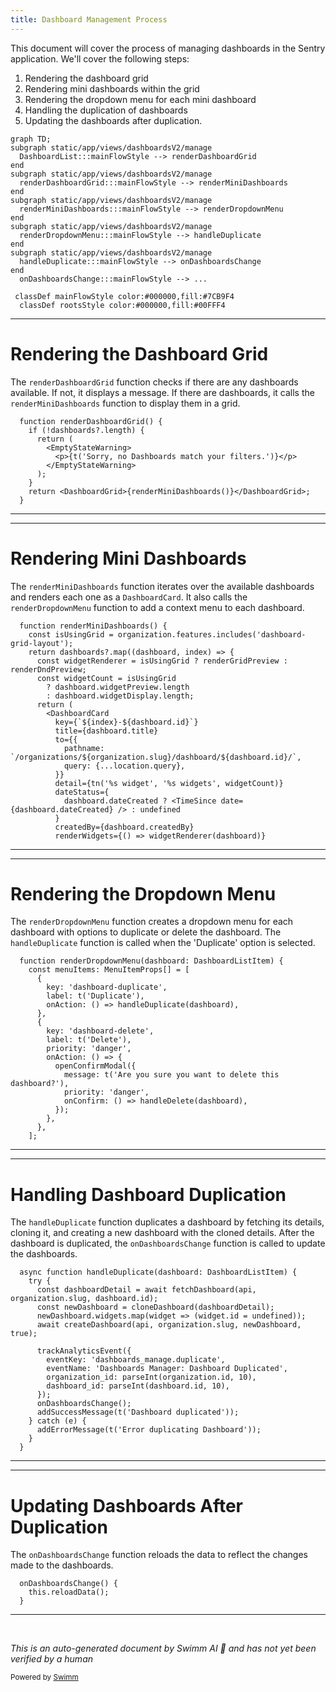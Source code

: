 ```yaml
---
title: Dashboard Management Process
---
```

This document will cover the process of managing dashboards in the Sentry application. We'll cover the following steps:

1. Rendering the dashboard grid
2. Rendering mini dashboards within the grid
3. Rendering the dropdown menu for each mini dashboard
4. Handling the duplication of dashboards
5. Updating the dashboards after duplication.

```mermaid
graph TD;
subgraph static/app/views/dashboardsV2/manage
  DashboardList:::mainFlowStyle --> renderDashboardGrid
end
subgraph static/app/views/dashboardsV2/manage
  renderDashboardGrid:::mainFlowStyle --> renderMiniDashboards
end
subgraph static/app/views/dashboardsV2/manage
  renderMiniDashboards:::mainFlowStyle --> renderDropdownMenu
end
subgraph static/app/views/dashboardsV2/manage
  renderDropdownMenu:::mainFlowStyle --> handleDuplicate
end
subgraph static/app/views/dashboardsV2/manage
  handleDuplicate:::mainFlowStyle --> onDashboardsChange
end
  onDashboardsChange:::mainFlowStyle --> ...

 classDef mainFlowStyle color:#000000,fill:#7CB9F4
  classDef rootsStyle color:#000000,fill:#00FFF4
```

<SwmSnippet path="/static/app/views/dashboardsV2/manage/dashboardList.tsx" line="183">

---

# Rendering the Dashboard Grid

The `renderDashboardGrid` function checks if there are any dashboards available. If not, it displays a message. If there are dashboards, it calls the `renderMiniDashboards` function to display them in a grid.

```tsx
  function renderDashboardGrid() {
    if (!dashboards?.length) {
      return (
        <EmptyStateWarning>
          <p>{t('Sorry, no Dashboards match your filters.')}</p>
        </EmptyStateWarning>
      );
    }
    return <DashboardGrid>{renderMiniDashboards()}</DashboardGrid>;
  }
```

---

</SwmSnippet>

<SwmSnippet path="/static/app/views/dashboardsV2/manage/dashboardList.tsx" line="156">

---

# Rendering Mini Dashboards

The `renderMiniDashboards` function iterates over the available dashboards and renders each one as a `DashboardCard`. It also calls the `renderDropdownMenu` function to add a context menu to each dashboard.

```tsx
  function renderMiniDashboards() {
    const isUsingGrid = organization.features.includes('dashboard-grid-layout');
    return dashboards?.map((dashboard, index) => {
      const widgetRenderer = isUsingGrid ? renderGridPreview : renderDndPreview;
      const widgetCount = isUsingGrid
        ? dashboard.widgetPreview.length
        : dashboard.widgetDisplay.length;
      return (
        <DashboardCard
          key={`${index}-${dashboard.id}`}
          title={dashboard.title}
          to={{
            pathname: `/organizations/${organization.slug}/dashboard/${dashboard.id}/`,
            query: {...location.query},
          }}
          detail={tn('%s widget', '%s widgets', widgetCount)}
          dateStatus={
            dashboard.dateCreated ? <TimeSince date={dashboard.dateCreated} /> : undefined
          }
          createdBy={dashboard.createdBy}
          renderWidgets={() => widgetRenderer(dashboard)}
```

---

</SwmSnippet>

<SwmSnippet path="/static/app/views/dashboardsV2/manage/dashboardList.tsx" line="87">

---

# Rendering the Dropdown Menu

The `renderDropdownMenu` function creates a dropdown menu for each dashboard with options to duplicate or delete the dashboard. The `handleDuplicate` function is called when the 'Duplicate' option is selected.

```tsx
  function renderDropdownMenu(dashboard: DashboardListItem) {
    const menuItems: MenuItemProps[] = [
      {
        key: 'dashboard-duplicate',
        label: t('Duplicate'),
        onAction: () => handleDuplicate(dashboard),
      },
      {
        key: 'dashboard-delete',
        label: t('Delete'),
        priority: 'danger',
        onAction: () => {
          openConfirmModal({
            message: t('Are you sure you want to delete this dashboard?'),
            priority: 'danger',
            onConfirm: () => handleDelete(dashboard),
          });
        },
      },
    ];

```

---

</SwmSnippet>

<SwmSnippet path="/static/app/views/dashboardsV2/manage/dashboardList.tsx" line="67">

---

# Handling Dashboard Duplication

The `handleDuplicate` function duplicates a dashboard by fetching its details, cloning it, and creating a new dashboard with the cloned details. After the dashboard is duplicated, the `onDashboardsChange` function is called to update the dashboards.

```tsx
  async function handleDuplicate(dashboard: DashboardListItem) {
    try {
      const dashboardDetail = await fetchDashboard(api, organization.slug, dashboard.id);
      const newDashboard = cloneDashboard(dashboardDetail);
      newDashboard.widgets.map(widget => (widget.id = undefined));
      await createDashboard(api, organization.slug, newDashboard, true);

      trackAnalyticsEvent({
        eventKey: 'dashboards_manage.duplicate',
        eventName: 'Dashboards Manager: Dashboard Duplicated',
        organization_id: parseInt(organization.id, 10),
        dashboard_id: parseInt(dashboard.id, 10),
      });
      onDashboardsChange();
      addSuccessMessage(t('Dashboard duplicated'));
    } catch (e) {
      addErrorMessage(t('Error duplicating Dashboard'));
    }
  }
```

---

</SwmSnippet>

<SwmSnippet path="/static/app/views/dashboardsV2/manage/index.tsx" line="92">

---

# Updating Dashboards After Duplication

The `onDashboardsChange` function reloads the data to reflect the changes made to the dashboards.

```tsx
  onDashboardsChange() {
    this.reloadData();
  }
```

---

</SwmSnippet>

&nbsp;

*This is an auto-generated document by Swimm AI 🌊 and has not yet been verified by a human*

<SwmMeta version="3.0.0" repo-id="Z2l0aHViJTNBJTNBZGVtby1zZW50cnklM0ElM0Fzd2ltbWlv" repo-name="demo-sentry"><sup>Powered by [Swimm](/)</sup></SwmMeta>
